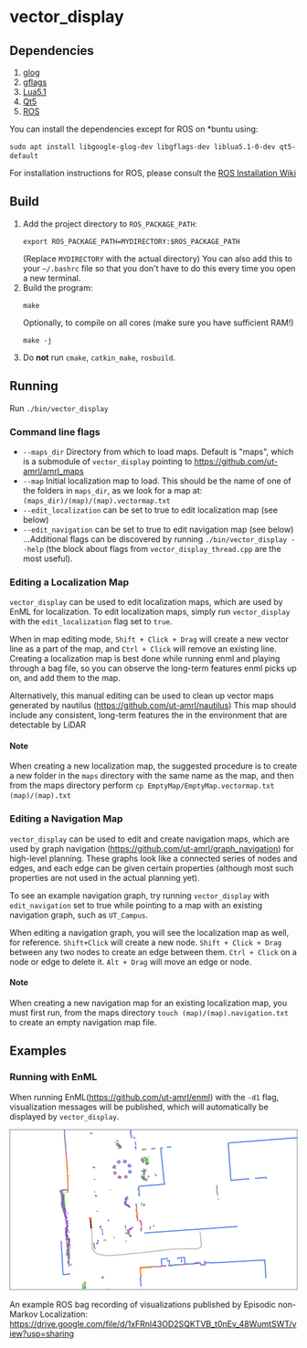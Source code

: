 # vector_display


## Dependencies

1. [glog](https://github.com/google/glog)
1. [gflags](https://github.com/gflags/gflags)
1. [Lua5.1](http://www.lua.org/)
1. [Qt5](https://www.qt.io/)
1. [ROS](https://www.ros.org/)

You can install the dependencies except for ROS on *buntu using:
```
sudo apt install libgoogle-glog-dev libgflags-dev liblua5.1-0-dev qt5-default
```

For installation instructions for ROS, please consult the [ROS Installation Wiki](http://wiki.ros.org/Installation/Ubuntu)

## Build

1. Add the project directory to `ROS_PACKAGE_PATH`:
    ```
    export ROS_PACKAGE_PATH=MYDIRECTORY:$ROS_PACKAGE_PATH
    ```
    (Replace `MYDIRECTORY` with the actual directory)
    You can also add this to your `~/.bashrc` file so that you don't have to do
    this every time you open a new terminal.
1. Build the program:
    ```
    make
    ```
    Optionally, to compile on all cores (make sure you have sufficient RAM!)
    ```
    make -j
    ```
1. Do **not** run `cmake`, `catkin_make`, `rosbuild`.


## Running 

Run `./bin/vector_display`

### Command line flags
 - `--maps_dir` Directory from which to load maps. Default is "maps", which is a submodule of `vector_display` pointing to https://github.com/ut-amrl/amrl_maps
 - `--map` Initial localization map to load. This should be the name of one of the folders in `maps_dir`, as we look for a map at: `(maps_dir)/(map)/(map).vectormap.txt`
 - `--edit_localization` can be set to true to edit localization map (see below)
 - `--edit_navigation` can be set to true to edit navigation map (see below)
 ...Additional flags can be discovered by running `./bin/vector_display --help` (the block about flags from `vector_display_thread.cpp` are the most useful).


### Editing a Localization Map
`vector_display` can be used to edit localization maps, which are used by EnML for localization. To edit localization maps, simply run `vector_display` with the `edit_localization` flag set to `true`.

When in map editing mode, `Shift + Click + Drag` will create a new vector line as a part of the map, and `Ctrl + Click` will remove an existing line.
Creating a localization map is best done while running enml and playing through a bag file, so you can observe the long-term features enml picks up on, and add them to the map.

Alternatively, this manual editing can be used to clean up vector maps generated by nautilus (https://github.com/ut-amrl/nautilus)
This map should include any consistent, long-term features the in the environment that are detectable by LiDAR

#### Note
When creating a new localization map, the suggested procedure is to create a new folder in the `maps` directory with the same name as the map, and then from the maps directory perform `cp EmptyMap/EmptyMap.vectormap.txt (map)/(map).txt`

### Editing a Navigation Map
`vector_display` can be used to edit and create navigation maps, which are used by graph navigation (https://github.com/ut-amrl/graph_navigation) for high-level planning. These graphs look like a connected series of nodes and edges, and each edge can be given certain properties (although most such properties are not used in the actual planning yet).

To see an example navigation graph, try running `vector_display` with `edit_navigation` set to true while pointing to a map with an existing navigation graph, such as `UT_Campus`.

When editing a navigation graph, you will see the localization map as well, for reference. `Shift+Click` will create a new node. `Shift + Click + Drag` between any two nodes to create an edge between them. `Ctrl + Click` on a node or edge to delete it. `Alt + Drag` will move an edge or node.

#### Note
When creating a new navigation map for an existing localization map, you must first run, from the maps directory `touch (map)/(map).navigation.txt` to create an empty navigation map file.

## Examples

### Running with EnML
When running EnML(https://github.com/ut-amrl/enml) with the `-d1` flag, visualization messages will be published, which will automatically be displayed by `vector_display`.

![EnML Example](example.png)

An example ROS bag recording of visualizations published by Episodic non-Markov Localization:
https://drive.google.com/file/d/1xFRnl43OD2SQKTVB_t0nEv_48WumtSWT/view?usp=sharing
